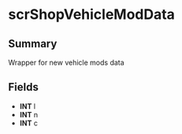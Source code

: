 # scrShopVehicleModData

## Summary
Wrapper for new vehicle mods data

## Fields
* **INT** l
* **INT** n
* **INT** c